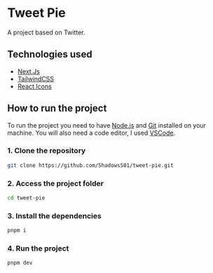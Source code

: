 # Tweet Pie

A project based on Twitter.

## Technologies used

- [Next.Js](https://nextjs.org/)
- [TailwindCSS](https://tailwindcss.com/)
- [React Icons](https://react-icons.github.io/react-icons)

## How to run the project

To run the project you need to have [Node.js](https://nodejs.dev/) and [Git](https://git-scm.com/) installed on your machine. You will also need a code editor, I used [VSCode](https://code.visualstudio.com/).

### 1. Clone the repository

```bash
git clone https://github.com/ShadowsS01/tweet-pie.git
```

### 2. Access the project folder

```bash
cd tweet-pie
```

### 3. Install the dependencies

```bash
pnpm i
```

### 4. Run the project

```bash
pnpm dev
```

